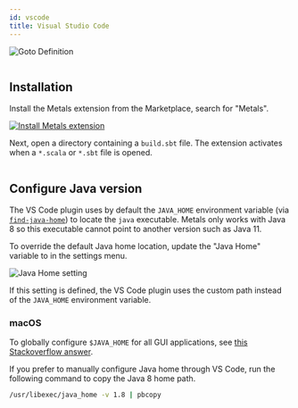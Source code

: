 ```yaml
---
id: vscode
title: Visual Studio Code
---
```


![Goto Definition](https://user-images.githubusercontent.com/1408093/48776422-1f764f00-ecd0-11e8-96d1-170f2354d50e.gif)

```scala mdoc:requirements

```

## Installation

Install the Metals extension from the Marketplace, search for "Metals".

[![Install Metals extension](https://img.shields.io/badge/metals-vscode-blue.png)](vscode:extension/scalameta.metals)

Next, open a directory containing a `build.sbt` file. The extension activates
when a `*.scala` or `*.sbt` file is opened.

```scala mdoc:editor:vscode

```

## Configure Java version

The VS Code plugin uses by default the `JAVA_HOME` environment variable (via
[`find-java-home`](https://www.npmjs.com/package/find-java-home)) to locate the
`java` executable. Metals only works with Java 8 so this executable cannot point
to another version such as Java 11.

To override the default Java home location, update the "Java Home" variable to
in the settings menu.

![Java Home setting](assets/vscode-java-home.png)

If this setting is defined, the VS Code plugin uses the custom path instead of
the `JAVA_HOME` environment variable.

### macOS

To globally configure `$JAVA_HOME` for all GUI applications, see
[this Stackoverflow answer](https://stackoverflow.com/questions/135688/setting-environment-variables-on-os-x).

If you prefer to manually configure Java home through VS Code, run the following
command to copy the Java 8 home path.

```sh
/usr/libexec/java_home -v 1.8 | pbcopy
```
